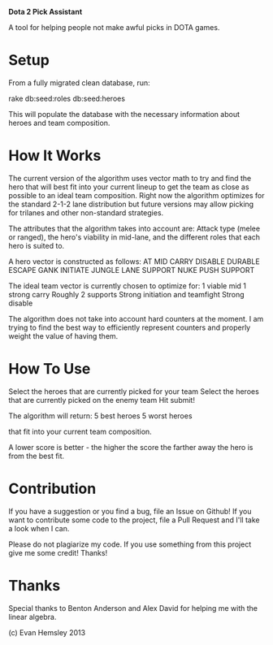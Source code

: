 **Dota 2 Pick Assistant**

A tool for helping people not make awful picks in DOTA games.

# Setup

From a fully migrated clean database, run:

rake db:seed:roles db:seed:heroes

This will populate the database with the necessary information about heroes and team composition.

# How It Works

The current version of the algorithm uses vector math to try and find the hero that will best fit into your current
lineup to get the team as close as possible to an ideal team composition. Right now the algorithm optimizes for the
standard 2-1-2 lane distribution but future versions may allow picking for trilanes and other non-standard strategies.

The attributes that the algorithm takes into account are:
Attack type (melee or ranged), the hero's viability in mid-lane, and the different roles that each hero is suited to.

A hero vector is constructed as follows:
AT
MID
CARRY
DISABLE
DURABLE
ESCAPE
GANK
INITIATE
JUNGLE
LANE SUPPORT
NUKE
PUSH
SUPPORT

The ideal team vector is currently chosen to optimize for:
1 viable mid
1 strong carry
Roughly 2 supports
Strong initiation and teamfight
Strong disable

The algorithm does not take into account hard counters at the moment.
I am trying to find the best way to efficiently represent counters and properly weight the value of having them.

# How To Use
Select the heroes that are currently picked for your team
Select the heroes that are currently picked on the enemy team
Hit submit!

The algorithm will return:
5 best heroes
5 worst heroes

that fit into your current team composition.

A lower score is better - the higher the score the farther away the hero is from the best fit.

# Contribution
If you have a suggestion or you find a bug, file an Issue on Github!
If you want to contribute some code to the project, file a Pull Request and I'll take a look when I can.

Please do not plagiarize my code. If you use something from this project give me some credit! Thanks!

# Thanks
Special thanks to Benton Anderson and Alex David for helping me with the linear algebra.

(c) Evan Hemsley 2013
